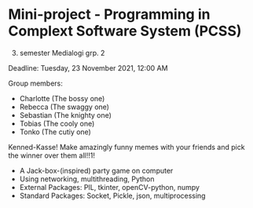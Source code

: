 # Mini-project - Programming in Complext Software System (PCSS)
3. semester Medialogi grp. 2

Deadline: Tuesday, 23 November 2021, 12:00 AM

Group members:
- Charlotte (The bossy one)
- Rebecca (The swaggy one)
- Sebastian (The knighty one)
- Tobias (The cooly one)
- Tonko (The cutiy one)

Kenned-Kasse!
Make amazingly funny memes with your friends and pick the winner over them all!!1!

- A Jack-box-(inspired) party game on computer
- Using networking, multithreading, Python
- External Packages: PIL, tkinter, openCV-python, numpy
- Standard Packages: Socket, Pickle, json, multiprocessing

